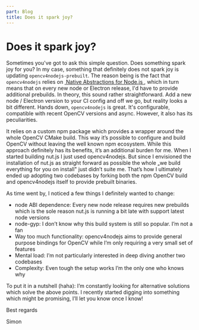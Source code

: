 ```yaml
---
part: Blog
title: Does it spark joy?
---
```


# Does it spark joy?

Sometimes you've got to ask this simple question. Does something spark joy for you?
In my case, something that definitely does not spark joy is updating `opencv4nodejs-prebuilt`. The reason being is the fact that `opencv4nodejs` relies on [ Native Abstractions for Node.js ](https://github.com/nodejs/nan "Native Abstractions for Node.js"), which in turn means that on every new node or Electron release, I'd have to provide additional prebuilds.
In theory, this sound rather straightforward. Add a new node / Electron version to your CI config and off we go, but reality looks a bit different.
Hands down, `opencv4nodejs` is great. It's configurable, compatible with recent OpenCV versions and async. However, it also has its peculiarities. 

It relies on a custom npm package which provides a wrapper around the whole OpenCV CMake build. This way it’s possible to configure and build OpenCV without leaving the well known npm ecosystem. While this approach definitely has its benefits, it’s an additional burden for me. When I started building nut.js I just used opencv4nodejs. But since I envisioned the installation of nut.js as straight forward as possible the whole „we build everything for you on install" just didn’t suite me. 
That’s how I ultimately ended up adopting two codebases by forking both the npm OpenCV build and opencv4nodejs itself to provide prebuilt binaries.

As time went by, I noticed a few things I definitely wanted to change:

- node ABI dependence: Every new node release requires new prebuilds which is the sole reason nut.js is running a bit late with support latest node versions 
- node-gyp: I don’t know why this build system is still so popular. I’m not a fan
- Way too much functionality: opencv4nodejs aims to provide general purpose bindings for OpenCV while I’m only requiring a very small set of features 
- Mental load: I’m not particularly interested in deep diving another two codebases
- Complexity: Even tough the setup works I’m the only one who knows why

To put it in a nutshell (haha): I’m constantly looking for alternative solutions which solve the above points. I recently started digging into something which might be promising, I’ll let you know once I know!

Best regards 

Simon